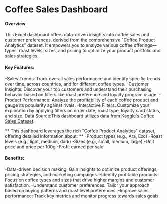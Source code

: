 # Coffee Sales Dashboard
#### Overview

This Excel dashboard offers data-driven insights into coffee sales and customer preferences, derived from the comprehensive "Coffee Product Analytics" dataset. It empowers you to analyze various coffee offerings—types, roast levels, sizes, and pricing to optimize your product portfolio and sales strategies.

#### Key Features:
-Sales Trends: Track overall sales performance and identify specific trends over time, across countries, and for different coffee types.
-Customer Insights: Discover your top customers and understand their purchasing behavior based on filters like roast preference and loyalty program usage.
-Product Performance: Analyze the profitability of each coffee product and gauge its popularity against rivals.
-Interactive Filters: Customize your exploration by applying filters on order date, roast type, loyalty card status, and size.
Data Source:This dashboard utilizes data from [Kaggle's Coffee Sales Dataset](https://www.kaggle.com/datasets/mohammadkaiftahir/coffee-orders-data).

** This dashboard leverages the rich "Coffee Product Analytics" dataset, offering detailed
information about: **
-Product types (e.g., Ara, Exc)
-Roast levels (e.g., light, medium, dark)
-Sizes (e.g., small, medium, large)
-Unit price and price per 100g
-Profit earned per sale

#### Benefits:

-Data-driven decision making: Gain insights to optimize product offerings, pricing strategies, and marketing campaigns.
-Identify profitable products: Focus on coffee types and sizes that drive higher margins and customer satisfaction.
-Understand customer preferences: Tailor your approach based on buying patterns and roast level preferences.
-Improve sales performance: Track key metrics and monitor progress towards sales goals.

